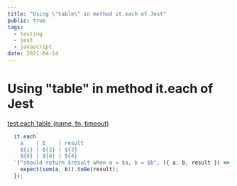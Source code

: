 ```yaml
---
title: "Using \"table\" in method it.each of Jest"
public: true
tags:
  - testing
  - jest
  - javascript
date: 2021-04-14
---
```


# Using "table" in method it.each of Jest

[test.each\`table\`(name, fn, timeout)](https://jestjs.io/docs/api#2-testeachtablename-fn-timeout)

````js
  it.each`
    a    | b    | result
    ${1} | ${2} | ${3}
    ${0} | ${4} | ${4}
  `("should return $result when a = $a, b = $b", ({ a, b, result }) => {
    expect(sum(a, b)).toBe(result);
  });
````
